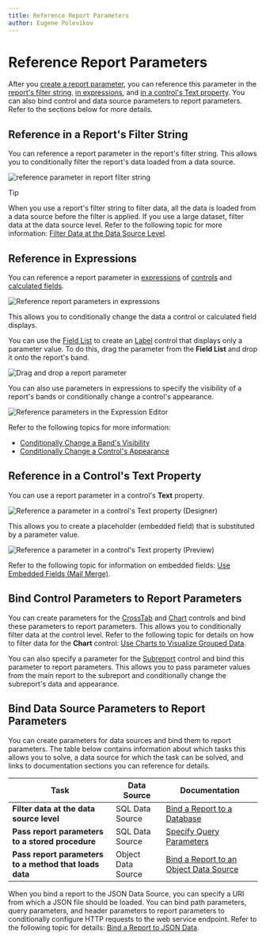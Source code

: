 ```yaml
---
title: Reference Report Parameters
author: Eugene Polevikov
---
```


# Reference Report Parameters

After you [create a report parameter](create-a-report-parameter.md), you can reference this parameter in the [report's filter string](#reference-in-a-reports-filter-string), [in expressions](#reference-in-expressions), and [in a control's Text property](#reference-in-a-controls-text-property). You can also bind control and data source parameters to report parameters. Refer to the sections below for more details.

## Reference in a Report's Filter String

You can reference a report parameter in the report's filter string. This allows you to conditionally filter the report's data loaded from a data source.

![reference parameter in report filter string](../../../../images/reference-parameter-in-report-filter-string.png)

> [!TIP]
> When you use a report's filter string to filter data, all the data is loaded from a data source before the filter is applied. If you use a large dataset, filter data at the data source level. Refer to the following topic for more information: [Filter Data at the Data Source Level](../shape-report-data/filter-data/filter-data-at-the-data-source-level.md). 

## Reference in Expressions

You can reference a report parameter in [expressions](../use-expressions.md) of [controls](../use-report-elements/use-basic-report-controls.md) and [calculated fields](../shape-report-data/use-calculated-fields/calculated-fields-overview.md).

![Reference report parameters in expressions](../../../../images/report-parameters-reference-in-expression.png)

This allows you to conditionally change the data a control or calculated field displays.

You can use the [Field List](../report-designer-tools/ui-panels/field-list.md) to create an [Label](../use-report-elements/use-basic-report-controls/label.md) control that displays only a parameter value. To do this, drag the parameter from the **Field List** and drop it onto the report's band.
 
![Drag and drop a report parameter](../../../../images/reference-parameter-drag-and-drop.png)

You can also use parameters in expressions to specify the visibility of a report's bands or conditionally change a control's appearance.

![Reference parameters in the Expression Editor](../../../../images/parameters-expression-editor.png)

Refer to the following topics for more information:

* [Conditionally Change a Band's Visibility](../shape-report-data/specify-conditions-for-report-elements/conditionally-change-a-bands-visibility-expression-bindings.md)
* [Conditionally Change a Control's Appearance](../shape-report-data/specify-conditions-for-report-elements/conditionally-change-a-control-appearance.md)

## Reference in a Control's Text Property

You can use a report parameter in a control's **Text** property.

![Reference a parameter in a control's Text property (Designer)](../../../../images/report-parameters-reference-in-text-property.png)

This allows you to create a placeholder (embedded field) that is substituted by a parameter value. 

![Reference a parameter in a control's Text property (Preview)](../../../../images/report-parameters-reference-in-text-preview.png)

Refer to the following topic for information on embedded fields: [Use Embedded Fields (Mail Merge)](../use-report-elements/use-embedded-fields-mail-merge.md).

## Bind Control Parameters to Report Parameters

You can create parameters for the [CrossTab](../create-reports/cross-tab-reports.md) and [Chart](../use-report-elements/use-charts-and-pivot-grids/use-charts-in-reports.md) controls and bind these parameters to report parameters. This allows you to conditionally filter data at the control level. Refer to the following topic for details on how to filter data for the **Сhart** control: [Use Charts to Visualize Grouped Data](../use-report-elements/use-charts-and-pivot-grids/use-charts-to-visualize-grouped-data.md).

You can also specify a parameter for the [Subreport](../use-report-elements/use-basic-report-controls/subreport.md) control and bind this parameter to report parameters. This allows you to pass parameter values from the main report to the subreport and conditionally change the subreport's data and appearance.
 
## Bind Data Source Parameters to Report Parameters

You can create parameters for data sources and bind them to report parameters. The table below contains information about which tasks this allows you to solve, a data source for which the task can be solved, and links to documentation sections you can reference for details.

| Task | Data Source | Documentation |
| --- | --- | --- |
| **Filter data at the data source level** | SQL Data Source | [Bind a Report to a Database](../bind-to-data/bind-a-report-to-a-database.md) |
| **Pass report parameters to a stored procedure** | SQL Data Source | [Specify Query Parameters](../bind-to-data/specify-query-parameters.md) |
| **Pass report parameters to a method that loads data** | Object Data Source | [Bind a Report to an Object Data Source](../bind-to-data/bind-a-report-to-an-object-data-source.md) |

When you bind a report to the JSON Data Source, you can specify a URI from which a JSON file should be loaded. You can bind path parameters, query parameters, and header parameters to report parameters to conditionally configure HTTP requests to the web service endpoint. Refer to the following topic for details: [Bind a Report to JSON Data](../bind-to-data/bind-a-report-to-json-data.md).